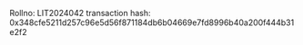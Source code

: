 Rollno: LIT2024042
transaction hash: 0x348cfe5211d257c96e5d56f871184db6b04669e7fd8996b40a200f444b31e2f2